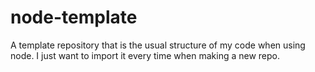 # node-template
A template repository that is the usual structure of my code when using node. I just want to import it every time when making a new repo.
